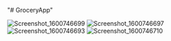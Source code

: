 "# GroceryApp" 


![Screenshot_1600746699](https://user-images.githubusercontent.com/49626225/93842603-8155c600-fc65-11ea-8188-28f842955a97.png)
![Screenshot_1600746697](https://user-images.githubusercontent.com/49626225/93842604-8286f300-fc65-11ea-99bf-6c4cb4f79f75.png)
![Screenshot_1600746693](https://user-images.githubusercontent.com/49626225/93842607-8286f300-fc65-11ea-92c4-660fb3438a80.png)
![Screenshot_1600746710](https://user-images.githubusercontent.com/49626225/93842609-831f8980-fc65-11ea-9592-a7be686afbe7.png)
